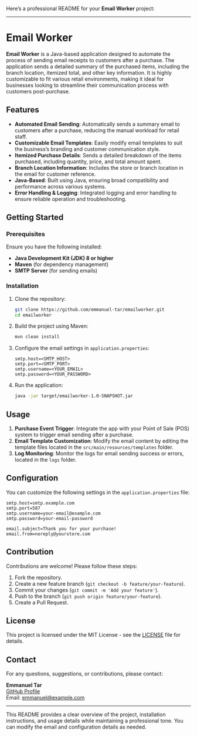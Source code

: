 Here’s a professional README for your **Email Worker** project:

---

# Email Worker

**Email Worker** is a Java-based application designed to automate the process of sending email receipts to customers after a purchase. The application sends a detailed summary of the purchased items, including the branch location, itemized total, and other key information. It is highly customizable to fit various retail environments, making it ideal for businesses looking to streamline their communication process with customers post-purchase.

## Features

- **Automated Email Sending**: Automatically sends a summary email to customers after a purchase, reducing the manual workload for retail staff.
- **Customizable Email Templates**: Easily modify email templates to suit the business’s branding and customer communication style.
- **Itemized Purchase Details**: Sends a detailed breakdown of the items purchased, including quantity, price, and total amount spent.
- **Branch Location Information**: Includes the store or branch location in the email for customer reference.
- **Java-Based**: Built using Java, ensuring broad compatibility and performance across various systems.
- **Error Handling & Logging**: Integrated logging and error handling to ensure reliable operation and troubleshooting.

## Getting Started

### Prerequisites

Ensure you have the following installed:

- **Java Development Kit (JDK) 8 or higher**
- **Maven** (for dependency management)
- **SMTP Server** (for sending emails)

### Installation

1. Clone the repository:

   ```bash
   git clone https://github.com/emmanuel-tar/emailworker.git
   cd emailworker
   ```

2. Build the project using Maven:

   ```bash
   mvn clean install
   ```

3. Configure the email settings in `application.properties`:

   ```properties
   smtp.host=<SMTP_HOST>
   smtp.port=<SMTP_PORT>
   smtp.username=<YOUR_EMAIL>
   smtp.password=<YOUR_PASSWORD>
   ```

4. Run the application:

   ```bash
   java -jar target/emailworker-1.0-SNAPSHOT.jar
   ```

## Usage

1. **Purchase Event Trigger**: Integrate the app with your Point of Sale (POS) system to trigger email sending after a purchase.
2. **Email Template Customization**: Modify the email content by editing the template files located in the `src/main/resources/templates` folder.
3. **Log Monitoring**: Monitor the logs for email sending success or errors, located in the `logs` folder.

## Configuration

You can customize the following settings in the `application.properties` file:

```properties
smtp.host=smtp.example.com
smtp.port=587
smtp.username=your-email@example.com
smtp.password=your-email-password

email.subject=Thank you for your purchase!
email.from=noreply@yourstore.com
```

## Contribution

Contributions are welcome! Please follow these steps:

1. Fork the repository.
2. Create a new feature branch (`git checkout -b feature/your-feature`).
3. Commit your changes (`git commit -m 'Add your feature'`).
4. Push to the branch (`git push origin feature/your-feature`).
5. Create a Pull Request.

## License

This project is licensed under the MIT License - see the [LICENSE](LICENSE) file for details.

## Contact

For any questions, suggestions, or contributions, please contact:

**Emmanuel Tar**  
[GitHub Profile](https://github.com/emmanuel-tar)  
Email: emmanuel@example.com

---

This README provides a clear overview of the project, installation instructions, and usage details while maintaining a professional tone. You can modify the email and configuration details as needed.
